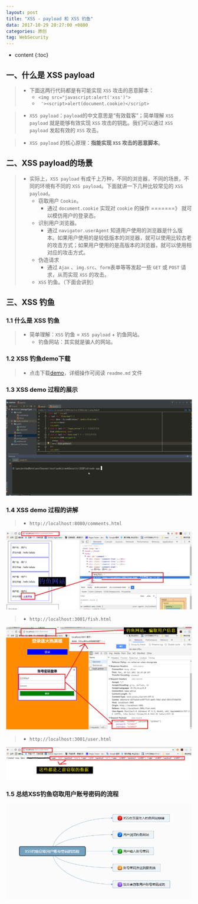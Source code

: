 ```yaml
---
layout: post
title: "XSS - payload 和 XSS 钓鱼"
data: 2017-10-29 20:27:00 +0800
categories: 原创
tag: WebSecurity
---
```

* content
{:toc}

<!-- more -->


## 一、什么是 XSS payload

> * 下面这两行代码都是有可能实现 `XSS` 攻击的恶意脚本：
>   * `<img src="javascript:alert('xss')">`
>   * ` '><script>alert(document.cookie)</script>`  

> * `XSS payload`：`payload`的中文意思是“有效载客”；简单理解 `XSS payload` 就是能够有效实现 `XSS` 攻击的钥匙。我们可以通过 `XSS payload` 发起有效的 `XSS` 攻击。

> * `XSS payload` 的核心原理：**指能实现 `XSS` 攻击的恶意脚本**。

## 二、XSS payload的场景

> * 实际上，`XSS payload` 有成千上万种，不同的浏览器，不同的场景，不同的环境有不同的 `XSS payload`。下面就讲一下几种比较常见的 `XSS payload`。
>   * 窃取用户 `Cookie`。
>       * 通过 `document.cookie` 实现对 `cookie` 的操作 =======》 就可以模仿用户的登录态。
>   * 识别用户浏览器。
>       * 通过 `navigator.userAgent` 知道用户使用的浏览器是什么版本。如果用户使用的是较低版本的浏览器，就可以使用比较古老的攻击方式；如果用户使用的是高版本的浏览器，就可以使用相对应的攻击方式。
>   * 伪造请求
>       * 通过 `Ajax` 、`img.src`、`form`表单等等发起一些 `GET` 或 `POST` 请求，从而实现 `XSS` 的攻击。
>   * `XSS` 钓鱼。（下面会讲到）

## 三、XSS 钓鱼

### 1.1 什么是 XSS 钓鱼

> * 简单理解：`XSS` 钓鱼 = `XSS payload` + 钓鱼网站。
>   * 钓鱼网站：其实就是骗人的网站。

### 1.2 XSS 钓鱼demo下载

> * 点击下载[demo](/effects/files/webSecurity/XSSFish.zip)，详细操作可阅读 `readme.md` 文件

### 1.3 XSS demo 过程的展示

![XSSFish](/effects/images/webSecurity/webSecurity-04.gif)

### 1.4 XSS demo 过程的讲解

> * `http://localhost:8080/comments.html`

![XSSFish](/styles/images/web/security/security-10.png)

> * `http://localhost:3001/fish.html`

![XSSFish](/styles/images/web/security/security-11.png)

> * `http://localhost:3001/user.html`

![XSSFish](/styles/images/web/security/security-12.png)

### 1.5 总结XSS钓鱼窃取用户账号密码的流程

![XSSFish](/styles/images/web/security/security-13.png)




